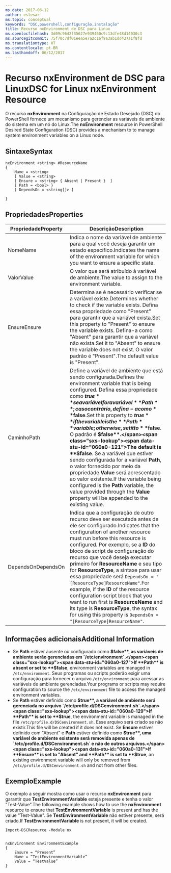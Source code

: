 ```yaml
---
ms.date: 2017-06-12
author: eslesar
ms.topic: conceptual
keywords: "DSC,powershell,configuração,instalação"
title: Recurso nxEnvironment de DSC para Linux
ms.openlocfilehash: 3d09c9642f35627e939460c9c13dfe48d14030c3
ms.sourcegitcommit: 75f70c7df01eea5e7a2c16f9a3ab1dd437a1f8fd
ms.translationtype: HT
ms.contentlocale: pt-BR
ms.lasthandoff: 06/12/2017
---
```

# <a name="dsc-for-linux-nxenvironment-resource"></a><span data-ttu-id="060a0-103">Recurso nxEnvironment de DSC para Linux</span><span class="sxs-lookup"><span data-stu-id="060a0-103">DSC for Linux nxEnvironment Resource</span></span>

<span data-ttu-id="060a0-104">O recurso **nxEnvironment** na Configuração de Estado Desejado (DSC) do PowerShell fornece um mecanismo para gerenciar as variáveis de ambiente do sistema em um nó do Linux.</span><span class="sxs-lookup"><span data-stu-id="060a0-104">The **nxEnvironment** resource in PowerShell Desired State Configuration (DSC) provides a mechanism to to manage system environment variables on a Linux node.</span></span>

## <a name="syntax"></a><span data-ttu-id="060a0-105">Sintaxe</span><span class="sxs-lookup"><span data-stu-id="060a0-105">Syntax</span></span>

```
nxEnvironment <string> #ResourceName
{
    Name = <string>
    [ Value = <string>
    [ Ensure = <string> { Absent | Present }  ]
    [ Path = <bool> }
    [ DependsOn = <string[]> ]

}
```

## <a name="properties"></a><span data-ttu-id="060a0-106">Propriedades</span><span class="sxs-lookup"><span data-stu-id="060a0-106">Properties</span></span>

|  <span data-ttu-id="060a0-107">Propriedade</span><span class="sxs-lookup"><span data-stu-id="060a0-107">Property</span></span> |  <span data-ttu-id="060a0-108">Descrição</span><span class="sxs-lookup"><span data-stu-id="060a0-108">Description</span></span> | 
|---|---|
| <span data-ttu-id="060a0-109">Nome</span><span class="sxs-lookup"><span data-stu-id="060a0-109">Name</span></span>| <span data-ttu-id="060a0-110">Indica o nome da variável de ambiente para a qual você deseja garantir um estado específico.</span><span class="sxs-lookup"><span data-stu-id="060a0-110">Indicates the name of the environment variable for which you want to ensure a specific state.</span></span>| 
| <span data-ttu-id="060a0-111">Valor</span><span class="sxs-lookup"><span data-stu-id="060a0-111">Value</span></span>| <span data-ttu-id="060a0-112">O valor que será atribuído à variável de ambiente.</span><span class="sxs-lookup"><span data-stu-id="060a0-112">The value to assign to the environment variable.</span></span>| 
| <span data-ttu-id="060a0-113">Ensure</span><span class="sxs-lookup"><span data-stu-id="060a0-113">Ensure</span></span>| <span data-ttu-id="060a0-114">Determina se é necessário verificar se a variável existe.</span><span class="sxs-lookup"><span data-stu-id="060a0-114">Determines whether to check if the variable exists.</span></span> <span data-ttu-id="060a0-115">Defina essa propriedade como "Present" para garantir que a variável exista.</span><span class="sxs-lookup"><span data-stu-id="060a0-115">Set this property to "Present" to ensure the variable exists.</span></span> <span data-ttu-id="060a0-116">Defina-a como "Absent" para garantir que a variável não exista.</span><span class="sxs-lookup"><span data-stu-id="060a0-116">Set it to "Absent" to ensure the variable does not exist.</span></span> <span data-ttu-id="060a0-117">O valor padrão é "Present".</span><span class="sxs-lookup"><span data-stu-id="060a0-117">The default value is "Present".</span></span>| 
| <span data-ttu-id="060a0-118">Caminho</span><span class="sxs-lookup"><span data-stu-id="060a0-118">Path</span></span>| <span data-ttu-id="060a0-119">Define a variável de ambiente que está sendo configurada.</span><span class="sxs-lookup"><span data-stu-id="060a0-119">Defines the environment variable that is being configured.</span></span> <span data-ttu-id="060a0-120">Defina essa propriedade como **$true** se a variável for a variável **Path**; caso contrário, defina-a como **$false**.</span><span class="sxs-lookup"><span data-stu-id="060a0-120">Set this property to **$true** if the variable is the **Path** variable; otherwise, set it to **$false**.</span></span> <span data-ttu-id="060a0-121">O padrão é **$false**.</span><span class="sxs-lookup"><span data-stu-id="060a0-121">The default is **$false**.</span></span> <span data-ttu-id="060a0-122">Se a variável que estiver sendo configurada for a variável **Path**, o valor fornecido por meio da propriedade **Value** será acrescentado ao valor existente.</span><span class="sxs-lookup"><span data-stu-id="060a0-122">If the variable being configured is the **Path** variable, the value provided through the **Value** property will be appended to the existing value.</span></span>| 
| <span data-ttu-id="060a0-123">DependsOn</span><span class="sxs-lookup"><span data-stu-id="060a0-123">DependsOn</span></span> | <span data-ttu-id="060a0-124">Indica que a configuração de outro recurso deve ser executada antes de ele ser configurado.</span><span class="sxs-lookup"><span data-stu-id="060a0-124">Indicates that the configuration of another resource must run before this resource is configured.</span></span> <span data-ttu-id="060a0-125">Por exemplo, se a **ID** do bloco de script de configuração do recurso que você deseja executar primeiro for **ResourceName** e seu tipo for **ResourceType**, a sintaxe para usar essa propriedade será `DependsOn = "[ResourceType]ResourceName"`.</span><span class="sxs-lookup"><span data-stu-id="060a0-125">For example, if the **ID** of the resource configuration script block that you want to run first is **ResourceName** and its type is **ResourceType**, the syntax for using this property is `DependsOn = "[ResourceType]ResourceName"`.</span></span>| 

## <a name="additional-information"></a><span data-ttu-id="060a0-126">Informações adicionais</span><span class="sxs-lookup"><span data-stu-id="060a0-126">Additional Information</span></span>

* <span data-ttu-id="060a0-127">Se **Path** estiver ausente ou configurado como **$false**, as variáveis de ambiente serão gerenciadas em `/etc/environment`.</span><span class="sxs-lookup"><span data-stu-id="060a0-127">If **Path** is absent or set to **$false**, environment variables are managed in `/etc/environment`.</span></span> <span data-ttu-id="060a0-128">Seus programas ou scripts poderão exigir uma configuração para fornecer o arquivo `/etc/environment` para acessar as variáveis de ambiente gerenciadas.</span><span class="sxs-lookup"><span data-stu-id="060a0-128">Your programs or scripts may require configuration to source the `/etc/environment` file to access the managed environment variables.</span></span>
* <span data-ttu-id="060a0-129">Se **Path** estiver definido como **$true**, a variável de ambiente será gerenciada no arquivo `/etc/profile.d/DSCenvironment.sh`.</span><span class="sxs-lookup"><span data-stu-id="060a0-129">If **Path** is set to **$true**, the environment variable is managed in the file `/etc/profile.d/DSCenvironment.sh`.</span></span> <span data-ttu-id="060a0-130">Esse arquivo será criado se não existir.</span><span class="sxs-lookup"><span data-stu-id="060a0-130">This file will be created if it does not exist.</span></span> <span data-ttu-id="060a0-131">Se **Ensure** estiver definido com "Absent" e **Path** estiver definido como **$true**, uma variável de ambiente existente será removida apenas de `/etc/profile.d/DSCenvironment.sh` e não de outros arquivos.</span><span class="sxs-lookup"><span data-stu-id="060a0-131">If **Ensure** is set to "Absent" and **Path** is set to **$true**, an existing environment variable will only be removed from `/etc/profile.d/DSCenvironment.sh` and not from other files.</span></span>

## <a name="example"></a><span data-ttu-id="060a0-132">Exemplo</span><span class="sxs-lookup"><span data-stu-id="060a0-132">Example</span></span>

<span data-ttu-id="060a0-133">O exemplo a seguir mostra como usar o recurso **nxEnvironment** para garantir que **TestEnvironmentVariable** esteja presente e tenha o valor "Test-Value".</span><span class="sxs-lookup"><span data-stu-id="060a0-133">The following example shows how to use the **nxEnvironment** resource to ensure that **TestEnvironmentVariable** is present and has the value "Test-Value".</span></span> <span data-ttu-id="060a0-134">Se **TestEnvironmentVariable** não estiver presente, será criado.</span><span class="sxs-lookup"><span data-stu-id="060a0-134">If **TestEnvironmentVariable** is not present, it will be created.</span></span>

```
Import-DSCResource -Module nx 


nxEnvironment EnvironmentExample
{
    Ensure = “Present”
    Name = “TestEnvironmentVariable”
    Value = “TestValue”
}
```


